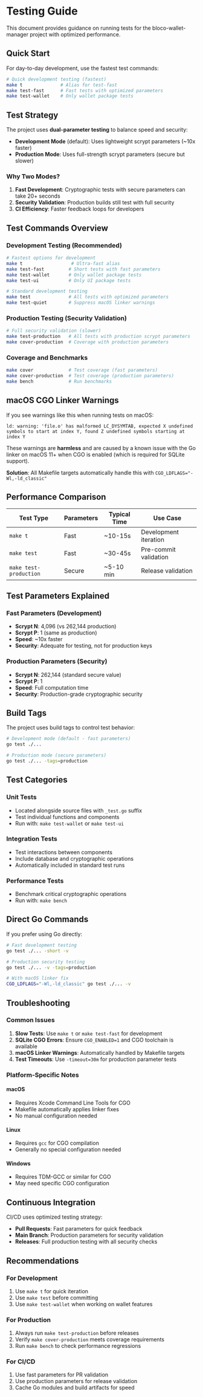 # Testing Guide

This document provides guidance on running tests for the bloco-wallet-manager project with optimized performance.

## Quick Start

For day-to-day development, use the fastest test commands:

```bash
# Quick development testing (fastest)
make t              # Alias for test-fast
make test-fast      # Fast tests with optimized parameters
make test-wallet    # Only wallet package tests
```

## Test Strategy

The project uses **dual-parameter testing** to balance speed and security:

- **Development Mode** (default): Uses lightweight scrypt parameters (~10x faster)
- **Production Mode**: Uses full-strength scrypt parameters (secure but slower)

### Why Two Modes?

1. **Fast Development**: Cryptographic tests with secure parameters can take 20+ seconds
2. **Security Validation**: Production builds still test with full security
3. **CI Efficiency**: Faster feedback loops for developers

## Test Commands Overview

### Development Testing (Recommended)

```bash
# Fastest options for development
make t                  # Ultra-fast alias
make test-fast         # Short tests with fast parameters
make test-wallet       # Only wallet package tests
make test-ui           # Only UI package tests

# Standard development testing
make test              # All tests with optimized parameters
make test-quiet        # Suppress macOS linker warnings
```

### Production Testing (Security Validation)

```bash
# Full security validation (slower)
make test-production   # All tests with production scrypt parameters
make cover-production  # Coverage with production parameters
```

### Coverage and Benchmarks

```bash
make cover             # Test coverage (fast parameters)
make cover-production  # Test coverage (production parameters)
make bench             # Run benchmarks
```

## macOS CGO Linker Warnings

If you see warnings like this when running tests on macOS:

```
ld: warning: 'file.o' has malformed LC_DYSYMTAB, expected X undefined symbols to start at index Y, found Z undefined symbols starting at index Y
```

These warnings are **harmless** and are caused by a known issue with the Go linker on macOS 11+ when CGO is enabled (which is required for SQLite support).

**Solution**: All Makefile targets automatically handle this with `CGO_LDFLAGS="-Wl,-ld_classic"`

## Performance Comparison

| Test Type | Parameters | Typical Time | Use Case |
|-----------|------------|--------------|----------|
| `make t` | Fast | ~10-15s | Development iteration |
| `make test` | Fast | ~30-45s | Pre-commit validation |
| `make test-production` | Secure | ~5-10 min | Release validation |

## Test Parameters Explained

### Fast Parameters (Development)
- **Scrypt N**: 4,096 (vs 262,144 production)
- **Scrypt P**: 1 (same as production)
- **Speed**: ~10x faster
- **Security**: Adequate for testing, not for production keys

### Production Parameters (Security)
- **Scrypt N**: 262,144 (standard secure value)
- **Scrypt P**: 1
- **Speed**: Full computation time
- **Security**: Production-grade cryptographic security

## Build Tags

The project uses build tags to control test behavior:

```bash
# Development mode (default - fast parameters)
go test ./...

# Production mode (secure parameters)
go test ./... -tags=production
```

## Test Categories

### Unit Tests
- Located alongside source files with `_test.go` suffix
- Test individual functions and components
- Run with: `make test-wallet` or `make test-ui`

### Integration Tests  
- Test interactions between components
- Include database and cryptographic operations
- Automatically included in standard test runs

### Performance Tests
- Benchmark critical cryptographic operations
- Run with: `make bench`

## Direct Go Commands

If you prefer using Go directly:

```bash
# Fast development testing
go test ./... -short -v

# Production security testing
go test ./... -v -tags=production

# With macOS linker fix
CGO_LDFLAGS="-Wl,-ld_classic" go test ./... -v
```

## Troubleshooting

### Common Issues

1. **Slow Tests**: Use `make t` or `make test-fast` for development
2. **SQLite CGO Errors**: Ensure `CGO_ENABLED=1` and CGO toolchain is available
3. **macOS Linker Warnings**: Automatically handled by Makefile targets
4. **Test Timeouts**: Use `-timeout=30m` for production parameter tests

### Platform-Specific Notes

#### macOS
- Requires Xcode Command Line Tools for CGO
- Makefile automatically applies linker fixes
- No manual configuration needed

#### Linux  
- Requires `gcc` for CGO compilation
- Generally no special configuration needed

#### Windows
- Requires TDM-GCC or similar for CGO
- May need specific CGO configuration

## Continuous Integration

CI/CD uses optimized testing strategy:
- **Pull Requests**: Fast parameters for quick feedback
- **Main Branch**: Production parameters for security validation
- **Releases**: Full production testing with all security checks

## Recommendations

### For Development
1. Use `make t` for quick iteration
2. Use `make test` before committing
3. Use `make test-wallet` when working on wallet features

### For Production
1. Always run `make test-production` before releases
2. Verify `make cover-production` meets coverage requirements
3. Run `make bench` to check performance regressions

### For CI/CD
1. Use fast parameters for PR validation
2. Use production parameters for release validation
3. Cache Go modules and build artifacts for speed